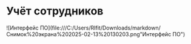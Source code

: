 # Учёт сотрудников
![Интерфейс ПО](file:///C:/Users/RIfit/Downloads/markdown/Снимок%20экрана%202025-02-13%20130203.png"Интерфейс ПО")

